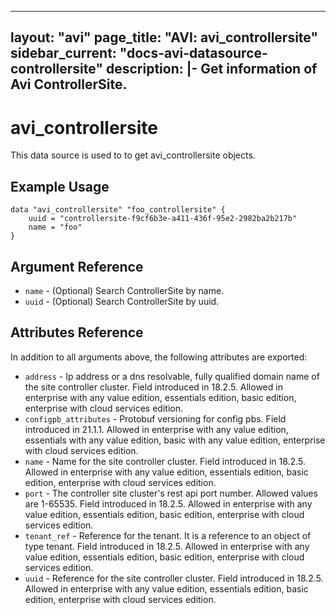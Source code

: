 <!--
    Copyright 2021 VMware, Inc.
    SPDX-License-Identifier: Mozilla Public License 2.0
-->
---
layout: "avi"
page_title: "AVI: avi_controllersite"
sidebar_current: "docs-avi-datasource-controllersite"
description: |-
  Get information of Avi ControllerSite.
---

# avi_controllersite

This data source is used to to get avi_controllersite objects.

## Example Usage

```hcl
data "avi_controllersite" "foo_controllersite" {
    uuid = "controllersite-f9cf6b3e-a411-436f-95e2-2982ba2b217b"
    name = "foo"
}
```

## Argument Reference

* `name` - (Optional) Search ControllerSite by name.
* `uuid` - (Optional) Search ControllerSite by uuid.

## Attributes Reference

In addition to all arguments above, the following attributes are exported:

* `address` - Ip address or a dns resolvable, fully qualified domain name of the site controller cluster. Field introduced in 18.2.5. Allowed in enterprise with any value edition, essentials edition, basic edition, enterprise with cloud services edition.
* `configpb_attributes` - Protobuf versioning for config pbs. Field introduced in 21.1.1. Allowed in enterprise with any value edition, essentials with any value edition, basic with any value edition, enterprise with cloud services edition.
* `name` - Name for the site controller cluster. Field introduced in 18.2.5. Allowed in enterprise with any value edition, essentials edition, basic edition, enterprise with cloud services edition.
* `port` - The controller site cluster's rest api port number. Allowed values are 1-65535. Field introduced in 18.2.5. Allowed in enterprise with any value edition, essentials edition, basic edition, enterprise with cloud services edition.
* `tenant_ref` - Reference for the tenant. It is a reference to an object of type tenant. Field introduced in 18.2.5. Allowed in enterprise with any value edition, essentials edition, basic edition, enterprise with cloud services edition.
* `uuid` - Reference for the site controller cluster. Field introduced in 18.2.5. Allowed in enterprise with any value edition, essentials edition, basic edition, enterprise with cloud services edition.

